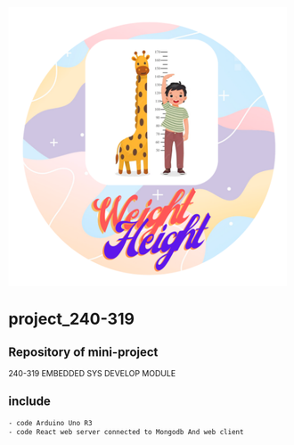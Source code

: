 <img src="https://github.com/witayaporn/project_240-319/blob/16736a72140cfecb1ff0f5e5199f8798913f6aca/logo.png?raw=true" width="500" height="500">

# project_240-319
## Repository of mini-project
240-319 EMBEDDED SYS DEVELOP MODULE
## include
    - code Arduino Uno R3
    - code React web server connected to Mongodb And web client
